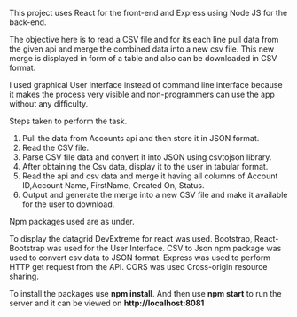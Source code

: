 This project uses React for the front-end and Express using Node JS for the back-end.

The objective here is to read a CSV file and for its each line pull data from the given api and merge the combined data into a new csv file.
This new merge is displayed in form of a table and also can be downloaded in CSV format.

I used graphical User interface instead of command line interface because it makes the process very visible and non-programmers can use the app without any difficulty.


Steps taken to perform the task.

1. Pull the data from Accounts api and then store it in JSON format.
2. Read the CSV file.
3. Parse CSV file data and convert it into JSON using csvtojson library.
4. After obtaining the Csv data, display it to the user in tabular format.
5. Read the api and csv data and merge it having all columns of Account ID,Account Name, FirstName, Created On, Status.
6. Output and generate the merge into a new CSV file and make it available for the user to download.


Npm packages used are as under.

To display the datagrid DevExtreme for react was used.
Bootstrap, React-Bootstrap was used for the User Interface.
CSV to Json npm package was used to convert csv data to JSON format.
Express was used to perform HTTP get request from the API.
CORS was used Cross-origin resource sharing.



To install the packages use **npm install**.
And then use **npm start** to run the server and it can be viewed on **http://localhost:8081**











